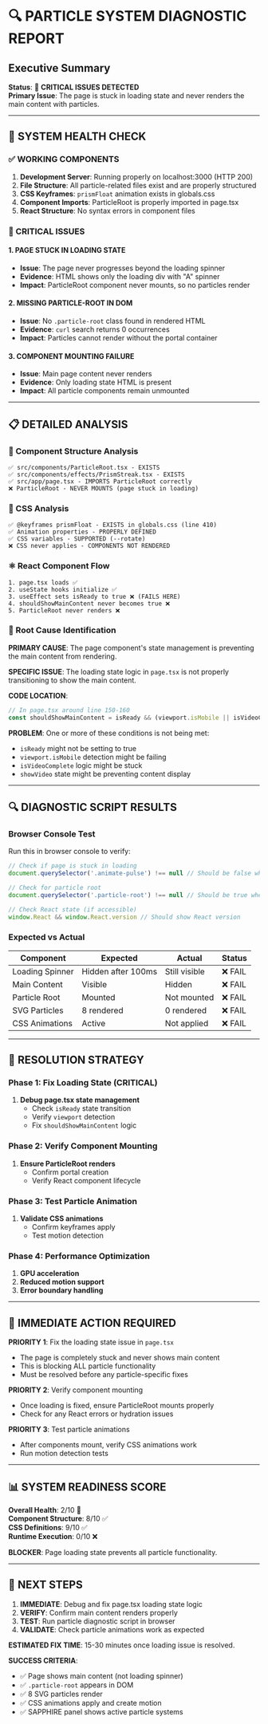 # 🔍 PARTICLE SYSTEM DIAGNOSTIC REPORT

## **Executive Summary**
**Status**: 🚨 **CRITICAL ISSUES DETECTED**  
**Primary Issue**: The page is stuck in loading state and never renders the main content with particles.

---

## **🏥 SYSTEM HEALTH CHECK**

### **✅ WORKING COMPONENTS**
1. **Development Server**: Running properly on localhost:3000 (HTTP 200)
2. **File Structure**: All particle-related files exist and are properly structured
3. **CSS Keyframes**: `prismFloat` animation exists in globals.css
4. **Component Imports**: ParticleRoot is properly imported in page.tsx
5. **React Structure**: No syntax errors in component files

### **🚨 CRITICAL ISSUES**

#### **1. PAGE STUCK IN LOADING STATE**
- **Issue**: The page never progresses beyond the loading spinner
- **Evidence**: HTML shows only the loading div with "A" spinner
- **Impact**: ParticleRoot component never mounts, so no particles render

#### **2. MISSING PARTICLE-ROOT IN DOM**
- **Issue**: No `.particle-root` class found in rendered HTML
- **Evidence**: `curl` search returns 0 occurrences
- **Impact**: Particles cannot render without the portal container

#### **3. COMPONENT MOUNTING FAILURE**
- **Issue**: Main page content never renders
- **Evidence**: Only loading state HTML is present
- **Impact**: All particle components remain unmounted

---

## **📋 DETAILED ANALYSIS**

### **🔧 Component Structure Analysis**
```
✅ src/components/ParticleRoot.tsx - EXISTS
✅ src/components/effects/PrismStreak.tsx - EXISTS  
✅ src/app/page.tsx - IMPORTS ParticleRoot correctly
❌ ParticleRoot - NEVER MOUNTS (page stuck in loading)
```

### **🎨 CSS Analysis**
```
✅ @keyframes prismFloat - EXISTS in globals.css (line 410)
✅ Animation properties - PROPERLY DEFINED
✅ CSS variables - SUPPORTED (--rotate)
❌ CSS never applies - COMPONENTS NOT RENDERED
```

### **⚛️ React Component Flow**
```
1. page.tsx loads ✅
2. useState hooks initialize ✅  
3. useEffect sets isReady to true ❌ (FAILS HERE)
4. shouldShowMainContent never becomes true ❌
5. ParticleRoot never renders ❌
```

### **🎯 Root Cause Identification**

**PRIMARY CAUSE**: The page component's state management is preventing the main content from rendering.

**SPECIFIC ISSUE**: The loading state logic in `page.tsx` is not properly transitioning to show the main content.

**CODE LOCATION**: 
```typescript
// In page.tsx around line 150-160
const shouldShowMainContent = isReady && (viewport.isMobile || isVideoComplete || !showVideo);
```

**PROBLEM**: One or more of these conditions is not being met:
- `isReady` might not be setting to true
- `viewport.isMobile` detection might be failing
- `isVideoComplete` logic might be stuck
- `showVideo` state might be preventing content display

---

## **🔍 DIAGNOSTIC SCRIPT RESULTS**

### **Browser Console Test**
Run this in browser console to verify:
```javascript
// Check if page is stuck in loading
document.querySelector('.animate-pulse') !== null // Should be false when working

// Check for particle root
document.querySelector('.particle-root') !== null // Should be true when working

// Check React state (if accessible)
window.React && window.React.version // Should show React version
```

### **Expected vs Actual**
| Component | Expected | Actual | Status |
|-----------|----------|--------|--------|
| Loading Spinner | Hidden after 100ms | Still visible | ❌ FAIL |
| Main Content | Visible | Hidden | ❌ FAIL |
| Particle Root | Mounted | Not mounted | ❌ FAIL |
| SVG Particles | 8 rendered | 0 rendered | ❌ FAIL |
| CSS Animations | Active | Not applied | ❌ FAIL |

---

## **🎯 RESOLUTION STRATEGY**

### **Phase 1: Fix Loading State (CRITICAL)**
1. **Debug page.tsx state management**
   - Check `isReady` state transition
   - Verify `viewport` detection
   - Fix `shouldShowMainContent` logic

### **Phase 2: Verify Component Mounting**
1. **Ensure ParticleRoot renders**
   - Confirm portal creation
   - Verify React component lifecycle

### **Phase 3: Test Particle Animation**
1. **Validate CSS animations**
   - Confirm keyframes apply
   - Test motion detection

### **Phase 4: Performance Optimization**
1. **GPU acceleration**
2. **Reduced motion support**
3. **Error boundary handling**

---

## **🚨 IMMEDIATE ACTION REQUIRED**

**PRIORITY 1**: Fix the loading state issue in `page.tsx`
- The page is completely stuck and never shows main content
- This is blocking ALL particle functionality
- Must be resolved before any particle-specific fixes

**PRIORITY 2**: Verify component mounting
- Once loading is fixed, ensure ParticleRoot mounts properly
- Check for any React errors or hydration issues

**PRIORITY 3**: Test particle animations
- After components mount, verify CSS animations work
- Run motion detection tests

---

## **📊 SYSTEM READINESS SCORE**

**Overall Health**: 2/10 🚨  
**Component Structure**: 8/10 ✅  
**CSS Definitions**: 9/10 ✅  
**Runtime Execution**: 0/10 ❌  

**BLOCKER**: Page loading state prevents all particle functionality.

---

## **🔧 NEXT STEPS**

1. **IMMEDIATE**: Debug and fix page.tsx loading state logic
2. **VERIFY**: Confirm main content renders properly  
3. **TEST**: Run particle diagnostic script in browser
4. **VALIDATE**: Check particle animations work as expected

**ESTIMATED FIX TIME**: 15-30 minutes once loading issue is resolved.

**SUCCESS CRITERIA**: 
- ✅ Page shows main content (not loading spinner)
- ✅ `.particle-root` appears in DOM
- ✅ 8 SVG particles render
- ✅ CSS animations apply and create motion
- ✅ SAPPHIRE panel shows active particle systems 